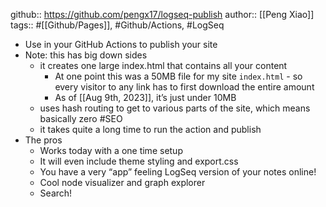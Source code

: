 github:: https://github.com/pengx17/logseq-publish
author:: [[Peng Xiao]]
tags:: #[[Github/Pages]], #Github/Actions, #LogSeq

- Use in your GitHub Actions to publish your site
- Note: this has big down sides
	- it creates one large index.html that contains all your content
		- At one point this was a 50MB file for my site `index.html` - so every visitor to any link has to first download the entire amount
		- As of [[Aug 9th, 2023]], it’s just under 10MB
	- uses hash routing to get to various parts of the site, which means basically zero #SEO
	- it takes quite a long time to run the action and publish
- The pros
	- Works today with a one time setup
	- It will even include theme styling and export.css
	- You have a very “app” feeling LogSeq version of your notes online!
	- Cool node visualizer and graph explorer
	- Search!